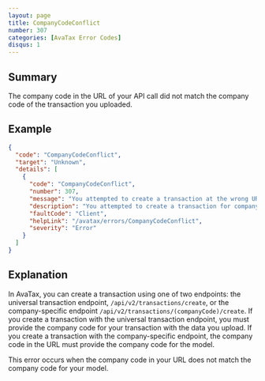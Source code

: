 ```yaml
---
layout: page
title: CompanyCodeConflict
number: 307
categories: [AvaTax Error Codes]
disqus: 1
---
```


## Summary

The company code in the URL of your API call did not match the company code of the transaction you uploaded.

## Example

```json
{
  "code": "CompanyCodeConflict",
  "target": "Unknown",
  "details": [
    {
      "code": "CompanyCodeConflict",
      "number": 307,
      "message": "You attempted to create a transaction at the wrong URL.",
      "description": "You attempted to create a transaction for company '-1-' using the URL for company '-0-'.",
      "faultCode": "Client",
      "helpLink": "/avatax/errors/CompanyCodeConflict",
      "severity": "Error"
    }
  ]
}
```

## Explanation

In AvaTax, you can create a transaction using one of two endpoints: the universal transaction endpoint, `/api/v2/transactions/create`, or the company-specific
endpoint `/api/v2/transactions/(companyCode)/create`.  If you create a transaction with the universal transaction endpoint, you must provide the company code
for your transaction with the data you upload.  If you create a transaction with the company-specific endpoint, the company code in the URL must provide the company
code for the model.

This error occurs when the company code in your URL does not match the company code for your model.

